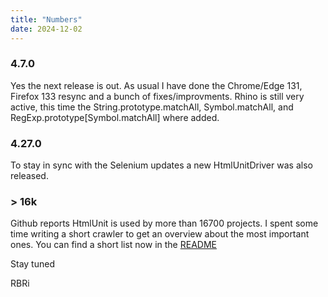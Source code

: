 ```yaml
---
title: "Numbers"
date: 2024-12-02
---
```


### 4.7.0
Yes the next release is out.
As usual I have done the Chrome/Edge 131, Firefox 133 resync and a bunch of fixes/improvments.
Rhino is still very active, this time the String.prototype.matchAll, Symbol.matchAll, and RegExp.prototype[Symbol.matchAll] where added.

### 4.27.0
To stay in sync with the Selenium updates a new HtmlUnitDriver was also released.

### > 16k
Github reports HtmlUnit is used by more than 16700 projects. I spent some time writing a short crawler to get an overview about the most important ones.
You can find a short list now in the [README](https://github.com/HtmlUnit/htmlunit?tab=readme-ov-file#features)

Stay tuned

RBRi